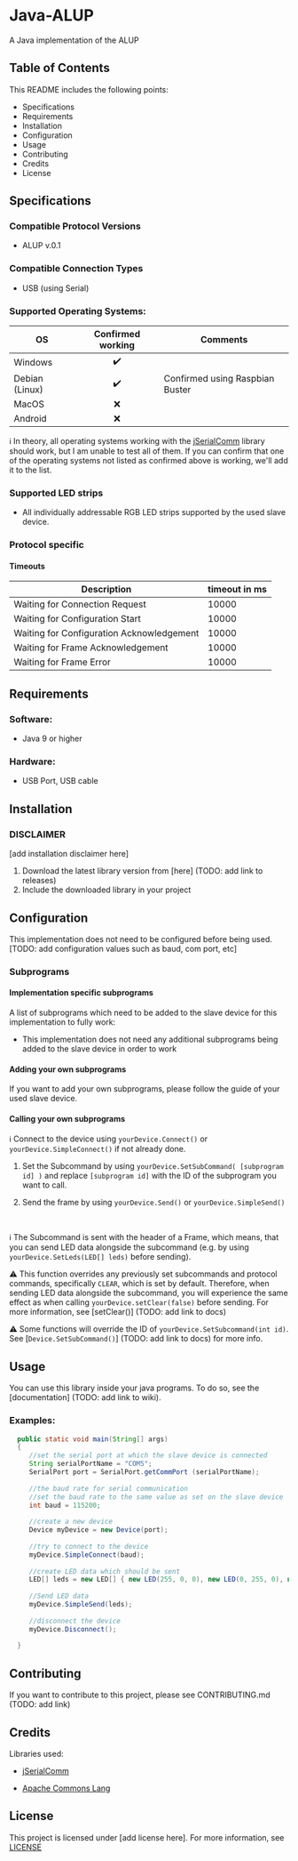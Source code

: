 # Java-ALUP
A Java implementation of the ALUP

## Table of Contents

This README includes the following points:

* Specifications
* Requirements
* Installation
* Configuration
* Usage
* Contributing
* Credits
* License


## Specifications

### Compatible Protocol Versions
  * ALUP v.0.1 

### Compatible Connection Types
  * USB (using Serial)


### Supported Operating Systems:


OS | Confirmed working | Comments
--------------- |:-----------------:| --------------------
Windows     | :heavy_check_mark: |  
Debian (Linux) | :heavy_check_mark: | Confirmed using Raspbian Buster
MacOS | :x: |
Android | :x: |


:information_source: In theory, all operating systems working with the [jSerialComm] library should work, but I am unable to test all of them. If you can confirm that one of the operating systems not listed as confirmed above is working, we'll add it to the list. 



### Supported LED strips

 * All individually addressable RGB LED strips supported by the used slave device.


### Protocol specific

#### Timeouts

Description| timeout in ms
--- | ---
Waiting for Connection Request | 10000
Waiting for Configuration Start | 10000
Waiting for Configuration Acknowledgement | 10000
Waiting for Frame Acknowledgement | 10000
Waiting for Frame Error | 10000


## Requirements
### Software:
* Java 9 or higher

### Hardware:
* USB Port, USB cable


## Installation

### DISCLAIMER

[add installation disclaimer here]


1. Download the latest library version from [here] (TODO: add link to releases)
2. Include the downloaded library in your project

## Configuration

This implementation does not need to be configured before being used.
[TODO: add configuration values such as baud, com port, etc]



### Subprograms


#### Implementation specific subprograms

A list of subprograms which need to be added to the slave device for this implementation to fully work:

* This implementation does not need any additional subprograms being added to the slave device in order to work


#### Adding your own subprograms

If you want to add your own subprograms, please follow the guide of your used slave device.

#### Calling your own subprograms

:information_source: Connect to the device using `yourDevice.Connect()` or `yourDevice.SimpleConnect()` if not already done.

1. Set the Subcommand by using `yourDevice.SetSubCommand( [subprogram id] )` and replace `[subprogram id]` with the ID of the subprogram you want to call.

2. Send the frame by using `yourDevice.Send()` or `yourDevice.SimpleSend()`

<br />

:information_source: The Subcommand is sent with the header of a Frame, which means, that you can send LED data alongside the subcommand (e.g. by using `yourDevice.SetLeds(LED[] leds)` before sending).

:warning: This function overrides any previously set subcommands and protocol commands, specifically `CLEAR`, which is set by default. Therefore, when sending LED data alongside the subcommand, you will experience the same effect as when calling `yourDevice.setClear(false)` before sending. For more information, see [setClear()] (TODO: add link to docs)

:warning: Some functions will override the ID of `yourDevice.SetSubcommand(int id)`. See [`Device.SetSubCommand()`] (TODO: add link to docs) for more info.



## Usage

You can use this library inside your java programs. To do so, see the [documentation] (TODO: add link to wiki).

### Examples:
 
 ```java
   public static void main(String[] args)
   {
      //set the serial port at which the slave device is connected
      String serialPortName = "COM5"; 
      SerialPort port = SerialPort.getCommPort (serialPortName);
      
      //the baud rate for serial communication
      //set the baud rate to the same value as set on the slave device
      int baud = 115200;
      
      //create a new device
      Device myDevice = new Device(port);
      
      //try to connect to the device
      myDevice.SimpleConnect(baud);
      
      //create LED data which should be sent
      LED[] leds = new LED[] { new LED(255, 0, 0), new LED(0, 255, 0), new LED(0, 0, 255)};
      
      //Send LED data
      myDevice.SimpleSend(leds);
      
      //disconnect the device
      myDevice.Disconnect();
         
   }
 
 ```


## Contributing

If you want to contribute to this project, please see CONTRIBUTING.md (TODO: add link)


## Credits

Libraries used:

* [jSerialComm]

* [Apache Commons Lang](https://commons.apache.org/proper/commons-lang/ "Apache Webpage")


## License

This project is licensed under [add license here]. For more information, see [LICENSE](/LICENSE)

[jSerialComm]: https://github.com/Fazecast/jSerialComm "jSerialComm GitHub Page"
